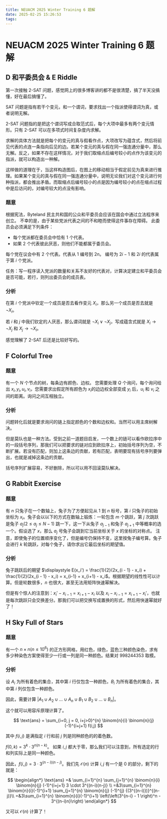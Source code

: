 ```yaml
---
title: NEUACM 2025 Winter Training 6 题解
date: 2025-02-25 15:26:53
tags:
---
```



# NEUACM 2025 Winter Training 6 题解

## D 和平委员会 & E Riddle

第一次接触 2-SAT 问题，感觉网上的很多博客讲的都不是很清楚，搞了半天没搞懂，好在最后搞懂了。

SAT 问题是指有若干个变元，和一个谓词，要求找出一个指派使得谓词为真，或者说明无解。

2-SAT 问题指的是把这个谓词写成合取范式后，每个大项中最多有两个变元情形。只有 2-SAT 可以在多项式时间复杂度内求解。

求解的具体方法就是把每个的变元的真与假看作点，大项改写为蕴含式，然后将前见代表的点连一条指向后见的边。若某个变元的真与假在同一强连通分量中，那么无解。反之，如果不存在这样情况，对于我们取缩点后编号较小的点作为该变元的指派，就可以构造出一种解。

这样做的道理在于，当这样构造图后，在图上的移动相当于假定前见为真来进行推理。如果某个变元的真与假在同一强连通分量中，说明无论我们对这个变元进行何种指派，都会推出矛盾。而取缩点后编号较小的点是因为编号较小的点在缩点过程中是后访问的，对编号较大的点没有影响。

### 题意

根据宪法，Byteland 民主共和国的公众和平委员会应该在国会中通过立法程序来创立。 不幸的是，由于某些党派代表之间的不和睦而使得这件事存在障碍。 此委员会必须满足下列条件：

- 每个党派都在委员会中恰有 $1$ 个代表。
- 如果 $2$ 个代表彼此厌恶，则他们不能都属于委员会。

每个党在议会中有 $2$ 个代表。代表从 $1$ 编号到 $2n$。 编号为 $2i-1$ 和   $2i$ 的代表属于第 $i$ 个党派。 

任务：写一程序读入党派的数量和关系不友好的代表对，计算决定建立和平委员会是否可能，若行，则列出委员会的成员表。

### 分析

在第 $i$ 个党派中钦定一个成员是否去看作变元 $X_i$，那么另一个成员是否去就是 $\neg X_i$。

若 $i$ 和 $j$ 中我们钦定的人厌恶，那么谓词就是 $\neg X_i \vee \neg X_j$，写成蕴含式就是 $X_i \rightarrow \neg X_j$ 和 $X_j \rightarrow \neg X_i$。

感觉理解了 2-SAT 后还是比较好写的。

## F Colorful Tree

### 题意
有一个 $N$ 个节点的树，每条边有颜色、边权。 您需要处理 $Q$ 个询问，每个询问给出 $x_i, y_i, u_i, v_i$，您需要求出假定所有颜色为 $x_i$​ 的边边权全部变成 $y_i$ 后，$u_i$ 和 $v_i$ 之间的距离。询问之间互相独立。

### 分析

问题转化后就是要求询问的链上指定颜色的个数和边权和。当然可以用主席树解决。

但是莫队也是一种方法。受到之前一道题目启发，一个数上的链可以看作欧拉序中的一段括号序列，那我们可以把要求的链对应到欧拉序上，初始括号序列为空，不断扩展。若没有匹配，则加上这条边的贡献，若有匹配，表明要现有括号序列要弹出，也就是减掉这条边的贡献。

括号序列扩展容易，不好删除，所以可以用不回滚莫队解决。

## G Rabbit Exercise

### 题意

有 $n$ 只兔子在一个数轴上，兔子为了方便起见从 $1$ 到 $n$ 标号，第 $i$ 只兔子的初始坐标为 $x_i$。兔子会以以下的方式在数轴上锻炼：一轮包含 $m$ 个跳跃，第 $j$ 次跳跃是兔子 $a_j (2 \le a_j \le N−1)$ 跳一下，这一下从兔子 $a_{j−1}$ 和兔子 $a_{j+1}$ 中等概率的选一个。假设选了 $x$，那么 $a_j$ 号兔子会跳到它当前坐标关于 $x$ 的坐标的对称点。 注意，即使兔子的位置顺序变化了，但是编号仍保持不变，这里按兔子编号算。兔子会进行 $k$ 轮跳跃，对每个兔子，请你求出它最后坐标的期望值。

### 分析

兔子跳跃后的期望 $\displaystyle E(x_i') = \frac{1}{2}(2x_{i - 1} - x_i) + \frac{1}{2}(2x_{i - 1} - x_i) = x_{i-1} + x_{i+1} - x_i$。根据期望的线性性可以计算。但是轮数很多，$n$ 也很大，甚至无法用矩阵快速幂解决。

但是有个惊人的注意到：$x_i' - x_{i-1} = x_{i+1} - x_i$ 以及 $x_i - x_{i-1} = x_{i+1} - x_i'$，也就是每次跳跃只会交换差分。那我们可以把交换写成置换的形式，然后用快速幂就好了！

## H Sky Full of Stars

### 题意

有一个 $n\times n(n \le 10^6)$ 的正方形网格，用红色，绿色，蓝色三种颜色染色，求有多少种染色方案使得至少一行或一列是同一种颜色。结果对 $998244353$ 取模。

### 分析

设 $A_i$ 为所有着色的集合，其中第 $i$ 行仅包含一种颜色，$B_i$ 为所有着色的集合，其中第 $i$ 列仅包含一种颜色。

因此，需要计算 $|A_1 \cup A_2 \cup \dots \cup A_n \cup B_1 \cup B_2 \cup \dots \cup B_n|$。

这个就可以用容斥原理计算了。

$$
\text{ans} = \sum_{i=0, j = 0, i+j>0}^{n} \binom{n}{i} \binom{n}{j} (-1)^{i+j+1} f(i,j)
$$

其中 $f(i,j)$ 是满指定 $i$ 行和前 $j$ 列是同种颜色的的着色数。

$f(0,k) = 3^k \cdot 3^{n(n-k)}$。
如果 $i, j$ 都大于零，那么我们可以注意到，所有选定的行和列实际上是同一种颜色。

因此，$f(i,j) = 3 \cdot 3^{(n-i)(n-j)}$。我们先 $\mathcal{O}(n)$ 计算 $i, j$ 有一个是 $0$ 的部分，剩下的就是：

$$
\begin{align*}
    \text{ans} =& \sum_{i=1}^{n} \sum_{j=1}^{n} \binom{n}{i} \binom{n}{j} (-1)^{i+j+1} 3 \cdot 3^{(n-i)(n-j)} \\
    =&3\sum_{i=1}^{n} \binom{n}{i}(-1)^{i+1}  \sum_{j=1}^{n} \binom{n}{j} (-1)^{j} {(3^{(n-i)})}^{(n-j)}\\
    =&3\sum_{i=1}^{n} \binom{n}{i}(-1)^{i+1} \left(\left(3^{n-i} - 1 \right)^n - 3^{(n-i)n}\right)
\end{align*}
$$

又可以 $\mathcal{O}(n)$ 计算了！
